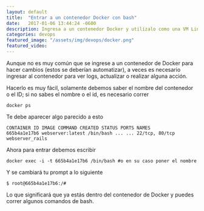 ```yaml
---
layout: default
title:  "Entrar a un contenedor Docker con bash"
date:   2017-01-06 13:44:24 -0600
description: Ingresa a un contenedor Docker y utilízalo como una VM Linux.
categories: devops
featured_image: "/assets/img/devops/docker.png"
featured_video:
---
```


Aunque no es muy común que se ingrese a un 
contenedor de Docker para hacer cambios (estos se deberían automatizar), 
a veces es necesario ingresar al contenedor 
para ver logs, actualizar o realizar alguna acción.

Hacerlo es muy fácil, solamente debemos saber el 
nombre del contenedor o el ID; si no sabes el nombre o el id, es necesario correr

```
docker ps
```

Te debe aparecer algo parecido a esto

```
CONTAINER ID IMAGE COMMAND CREATED STATUS PORTS NAMES
665b4a1e17b6 webserver:latest /bin/bash ... ... 22/tcp, 80/tcp webserver_rails
```

Ahora para entrar debemos escribir

```
docker exec -i -t 665b4a1e17b6 /bin/bash #o en su caso poner el nombre
```

Y se cambiará tu prompt a lo siguiente

```
$ root@665b4a1e17b6:/#
```

Lo que significará que ya estás dentro del contenedor de Docker y puedes correr algunos comandos de bash.